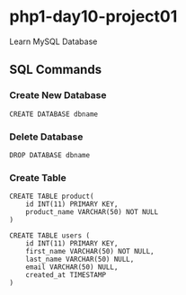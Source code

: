 # php1-day10-project01
Learn MySQL Database


## SQL Commands

### Create New Database
    CREATE DATABASE dbname

### Delete Database
    DROP DATABASE dbname

### Create Table
    CREATE TABLE product(
        id INT(11) PRIMARY KEY,
        product_name VARCHAR(50) NOT NULL
    )

    CREATE TABLE users (
        id INT(11) PRIMARY KEY,
        first_name VARCHAR(50) NOT NULL,
        last_name VARCHAR(50) NULL,
        email VARCHAR(50) NULL,
        created_at TIMESTAMP
    )